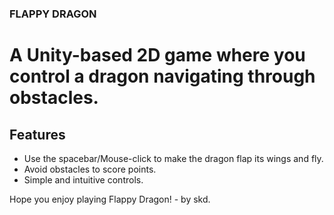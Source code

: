 ### FLAPPY DRAGON

# A Unity-based 2D game where you control a dragon navigating through obstacles.

## Features
- Use the spacebar/Mouse-click to make the dragon flap its wings and fly.
- Avoid obstacles to score points.
- Simple and intuitive controls.

Hope you enjoy playing Flappy Dragon! - by skd.